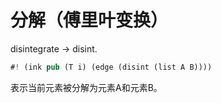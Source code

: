 # 分解（傅里叶变换）

disintegrate -> disint.

```rs
#! (ink pub (T i) (edge (disint (list A B))))
```

表示当前元素被分解为元素A和元素B。